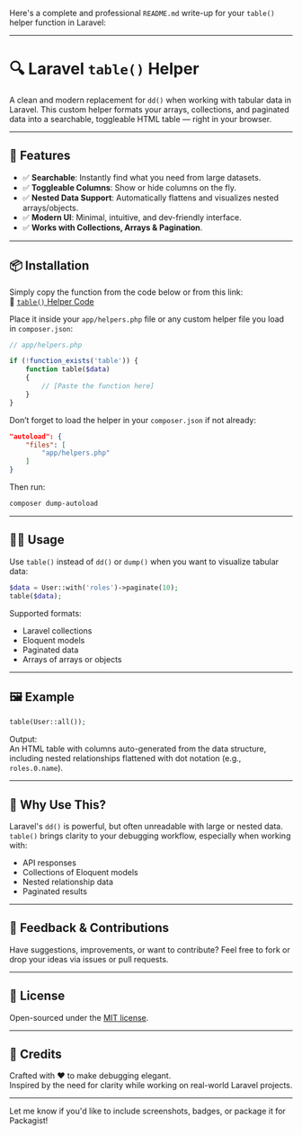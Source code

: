 Here's a complete and professional `README.md` write-up for your `table()` helper function in Laravel:

---

# 🔍 Laravel `table()` Helper  
A clean and modern replacement for `dd()` when working with tabular data in Laravel. This custom helper formats your arrays, collections, and paginated data into a searchable, toggleable HTML table — right in your browser.

---

## 🚀 Features

- ✅ **Searchable**: Instantly find what you need from large datasets.  
- ✅ **Toggleable Columns**: Show or hide columns on the fly.  
- ✅ **Nested Data Support**: Automatically flattens and visualizes nested arrays/objects.  
- ✅ **Modern UI**: Minimal, intuitive, and dev-friendly interface.  
- ✅ **Works with Collections, Arrays & Pagination**.

---

## 📦 Installation

Simply copy the function from the code below or from this link:  
📎 [`table()` Helper Code](https://codefile.io/f/gNAvo30ZeN)

Place it inside your `app/helpers.php` file or any custom helper file you load in `composer.json`:

```php
// app/helpers.php

if (!function_exists('table')) {
    function table($data)
    {
        // [Paste the function here]
    }
}
```

Don’t forget to load the helper in your `composer.json` if not already:

```json
"autoload": {
    "files": [
        "app/helpers.php"
    ]
}
```

Then run:

```bash
composer dump-autoload
```

---

## 🧑‍💻 Usage

Use `table()` instead of `dd()` or `dump()` when you want to visualize tabular data:

```php
$data = User::with('roles')->paginate(10);
table($data);
```

Supported formats:
- Laravel collections
- Eloquent models
- Paginated data
- Arrays of arrays or objects

---

## 🖼 Example

```php
table(User::all());
```

Output:  
An HTML table with columns auto-generated from the data structure, including nested relationships flattened with dot notation (e.g., `roles.0.name`).

---

## 🧠 Why Use This?

Laravel's `dd()` is powerful, but often unreadable with large or nested data. `table()` brings clarity to your debugging workflow, especially when working with:

- API responses  
- Collections of Eloquent models  
- Nested relationship data  
- Paginated results

---

## 📣 Feedback & Contributions

Have suggestions, improvements, or want to contribute? Feel free to fork or drop your ideas via issues or pull requests.

---

## 📄 License

Open-sourced under the [MIT license](LICENSE).

---

## 🙌 Credits

Crafted with ❤️ to make debugging elegant.  
Inspired by the need for clarity while working on real-world Laravel projects.

---

Let me know if you'd like to include screenshots, badges, or package it for Packagist!